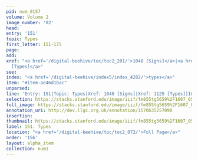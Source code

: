 ```yaml
---
pid: num_0157
volume: Volume 2
image_number: '82'
head: 
entry: '151'
topic: Types
first_letter: 151-175
page: 
add: 
xref: "<a href='/digital-beehive/toc/toc2_201/'>1040 [Signs]</a>|<a href='/digital-beehive/toc/toc2_218/'>1125
  [Types]</a>"
see: 
index: "<a href='/digital-beehive/index5/index_4282/'>types</a>"
item: "#item-ae46d1bac"
unparsed: 
line: 'Entry: 151|Topic: Types|Xref: 1040 [Signs]|Xref: 1125 [Types]|Index: types|#item-ae46d1bac'
selection: https://stacks.stanford.edu/image/iiif/fm855tg5659%2F1607_0549/843,209,3010,656/full/0/default.jpg
full_image: https://stacks.stanford.edu/image/iiif/fm855tg5659%2F1607_0549/full/full/0/default.jpg
annotation_uri: http://dev.llgc.org.uk/annotation/1570635257090
insertion: 
thumbnail: https://stacks.stanford.edu/image/iiif/fm855tg5659%2F1607_0549/843,209,600,180/250,/0/default.jpg
label: 151. Types
location: "<a href='/digital-beehive/toc/toc2_072/'>Full Page</a>"
order: '156'
layout: alpha_item
collection: num1
---
```

